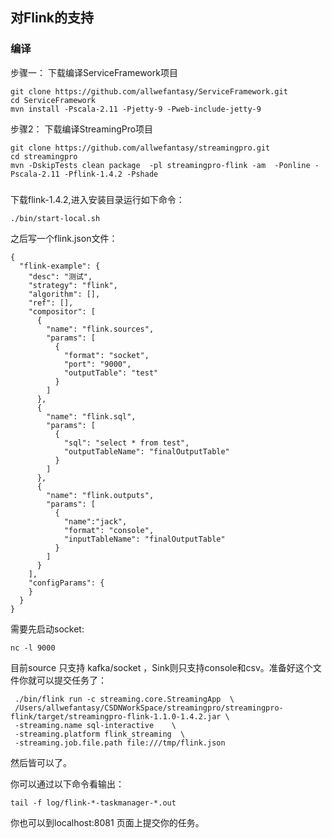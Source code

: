 ## 对Flink的支持

### 编译

步骤一： 下载编译ServiceFramework项目

```
git clone https://github.com/allwefantasy/ServiceFramework.git
cd ServiceFramework
mvn install -Pscala-2.11 -Pjetty-9 -Pweb-include-jetty-9
```

步骤2： 下载编译StreamingPro项目

```
git clone https://github.com/allwefantasy/streamingpro.git
cd streamingpro
mvn -DskipTests clean package  -pl streamingpro-flink -am  -Ponline -Pscala-2.11 -Pflink-1.4.2 -Pshade
```

### 


下载flink-1.4.2,进入安装目录运行如下命令：

```
./bin/start-local.sh
```

之后写一个flink.json文件：


```
{
  "flink-example": {
    "desc": "测试",
    "strategy": "flink",
    "algorithm": [],
    "ref": [],
    "compositor": [
      {
        "name": "flink.sources",
        "params": [
          {
            "format": "socket",
            "port": "9000",
            "outputTable": "test"
          }
        ]
      },
      {
        "name": "flink.sql",
        "params": [
          {
            "sql": "select * from test",
            "outputTableName": "finalOutputTable"
          }
        ]
      },
      {
        "name": "flink.outputs",
        "params": [
          {
            "name":"jack",
            "format": "console",
            "inputTableName": "finalOutputTable"
          }
        ]
      }
    ],
    "configParams": {
    }
  }
}
```


需要先启动socket:

```
nc -l 9000
```

目前source 只支持 kafka/socket ，Sink则只支持console和csv。准备好这个文件你就可以提交任务了：

```
 ./bin/flink run -c streaming.core.StreamingApp  \
 /Users/allwefantasy/CSDNWorkSpace/streamingpro/streamingpro-flink/target/streamingpro-flink-1.1.0-1.4.2.jar \    
 -streaming.name sql-interactive    \
 -streaming.platform flink_streaming  \
 -streaming.job.file.path file:///tmp/flink.json
```
然后皆可以了。

你可以通过以下命令看输出：

```
tail -f log/flink-*-taskmanager-*.out
```

你也可以到localhost:8081 页面上提交你的任务。